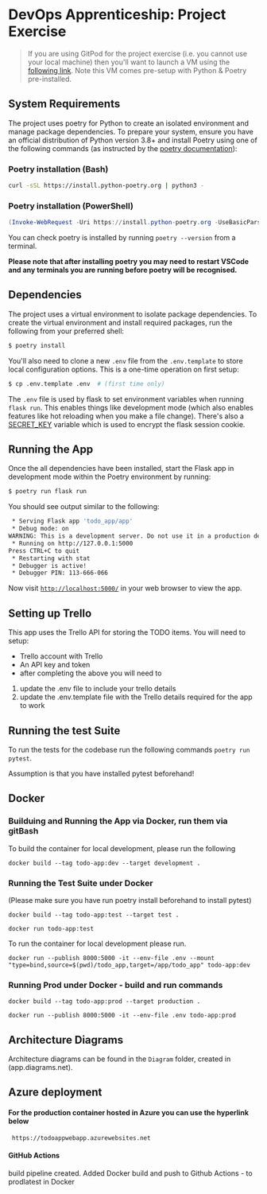 # DevOps Apprenticeship: Project Exercise

> If you are using GitPod for the project exercise (i.e. you cannot use your local machine) then you'll want to launch a VM using the [following link](https://gitpod.io/#https://github.com/CorndelWithSoftwire/DevOps-Course-Starter). Note this VM comes pre-setup with Python & Poetry pre-installed.

## System Requirements

The project uses poetry for Python to create an isolated environment and manage package dependencies. To prepare your system, ensure you have an official distribution of Python version 3.8+ and install Poetry using one of the following commands (as instructed by the [poetry documentation](https://python-poetry.org/docs/#system-requirements)):

### Poetry installation (Bash)

```bash
curl -sSL https://install.python-poetry.org | python3 -
```

### Poetry installation (PowerShell)

```powershell
(Invoke-WebRequest -Uri https://install.python-poetry.org -UseBasicParsing).Content | py -
```

You can check poetry is installed by running `poetry --version` from a terminal.

**Please note that after installing poetry you may need to restart VSCode and any terminals you are running before poetry will be recognised.**

## Dependencies

The project uses a virtual environment to isolate package dependencies. To create the virtual environment and install required packages, run the following from your preferred shell:

```bash
$ poetry install
```

You'll also need to clone a new `.env` file from the `.env.template` to store local configuration options. This is a one-time operation on first setup:

```bash
$ cp .env.template .env  # (first time only)
```

The `.env` file is used by flask to set environment variables when running `flask run`. This enables things like development mode (which also enables features like hot reloading when you make a file change). There's also a [SECRET_KEY](https://flask.palletsprojects.com/en/2.3.x/config/#SECRET_KEY) variable which is used to encrypt the flask session cookie.

## Running the App

Once the all dependencies have been installed, start the Flask app in development mode within the Poetry environment by running:
```bash
$ poetry run flask run
```

You should see output similar to the following:
```bash
 * Serving Flask app 'todo_app/app'
 * Debug mode: on
WARNING: This is a development server. Do not use it in a production deployment. Use a production WSGI server instead.
 * Running on http://127.0.0.1:5000
Press CTRL+C to quit
 * Restarting with stat
 * Debugger is active!
 * Debugger PIN: 113-666-066
```
Now visit [`http://localhost:5000/`](http://localhost:5000/) in your web browser to view the app.

## Setting up Trello 

This app uses the Trello API for storing the TODO items.
You will need to setup:

* Trello account with Trello
* An API key and token
* after completing the above you will need to 
1. update the .env file to include your trello details
2. update the .env.template file with the Trello details required for the app to work

## Running the test Suite

To run the tests for the codebase run the following commands
`poetry run pytest`.

Assumption is that you have installed pytest beforehand!

## Docker

### Builduing and Running the App via Docker, run them via gitBash
To build the container for local development, please run the following
```
docker build --tag todo-app:dev --target development .
```

### Running the Test Suite under Docker
(Please make sure you have run poetry install beforehand to install pytest)
```
docker build --tag todo-app:test --target test .

docker run todo-app:test
```

To run the container for local development please run.
```
docker run --publish 8000:5000 -it --env-file .env --mount "type=bind,source=$(pwd)/todo_app,target=/app/todo_app" todo-app:dev

```

### Running Prod under Docker - build and run commands

```
docker build --tag todo-app:prod --target production .

docker run --publish 8000:5000 -it --env-file .env todo-app:prod
```

## Architecture Diagrams
Architecture diagrams can be found in the `Diagram` folder, created in (app.diagrams.net).

## Azure deployment

#### For the production container hosted in Azure you can use the hyperlink below

```
 https://todoappwebapp.azurewebsites.net 
 ```

#### GitHub Actions

build pipeline created.
Added Docker build and push to Github Actions - to prodlatest in Docker
